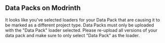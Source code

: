 ## Data Packs on Modrinth

It looks like you've selected loaders for your Data Pack that are causing it to be marked as a different project type. Data Packs must only be uploaded with the "Data Pack" loader selected. Please re-upload all versions of your data pack and make sure to only select "Data Pack" as the loader.
